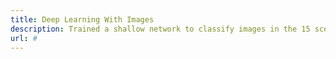 ```yaml
---
title: Deep Learning With Images
description: Trained a shallow network to classify images in the 15 scene database. Poor performance resulting in the VGG-F network being fine tuned to accomplish the same task of scene classification.
url: #
---
```

